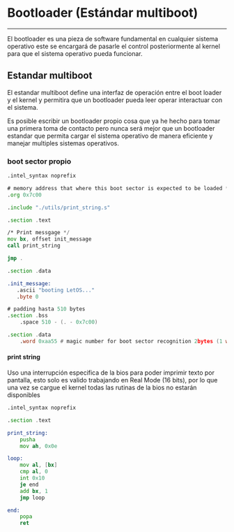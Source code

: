 # Bootloader (Estándar multiboot)
---

El bootloader es una pieza de software fundamental en cualquier sistema operativo este se encargará de pasarle el control posteriormente al kernel para que el sistema operativo pueda funcionar.

## Estandar multiboot
El estandar multiboot define una interfaz de operación entre el boot loader y el kernel y permitira que un bootloader pueda leer operar interactuar con el sistema.

Es posible escribir un bootloader propio cosa que ya he hecho para tomar una primera toma de contacto pero nunca será mejor que un bootloader estandar que permita cargar el sistema operativo de manera eficiente y manejar multiples sistemas operativos.

### boot sector propio

```asm
.intel_syntax noprefix

# memory address that where this boot sector is expected to be loaded */
.org 0x7c00

.include "./utils/print_string.s"

.section .text

/* Print messgage */
mov bx, offset init_message
call print_string

jmp .

.section .data

.init_message: 
   .ascii "booting LetOS..."
   .byte 0

# padding hasta 510 bytes
.section .bss
    .space 510 - (. - 0x7c00)

.section .data
    .word 0xaa55 # magic number for boot sector recognition 2bytes (1 word)
```

#### print string
Uso una interrupción especifica de la bios para poder imprimir texto por pantalla, esto solo es valido trabajando en Real Mode (16 bits), por lo que una vez se cargue el kernel todas las rutinas de la bios no estarán disponibles

```asm
.intel_syntax noprefix

.section .text

print_string:
    pusha
    mov ah, 0x0e

loop:
    mov al, [bx]
    cmp al, 0
    int 0x10
    je end
    add bx, 1
    jmp loop

end:
    popa
    ret

```
